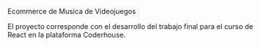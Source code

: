 Ecommerce de Musica de Videojuegos

El proyecto corresponde con el desarrollo del trabajo final para el curso de React en la plataforma Coderhouse.